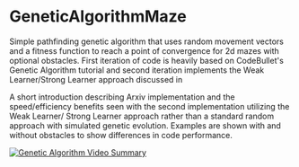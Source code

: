 # GeneticAlgorithmMaze

Simple pathfinding genetic algorithm that uses random movement vectors and a fitness function to reach a point of convergence for 2d mazes with optional obstacles. First iteration of code is heavily based on CodeBullet's Genetic Algorithm tutorial and second iteration implements the Weak Learner/Strong Learner approach discussed in 

A short introduction describing Arxiv implementation and the speed/efficiency benefits seen with the second implementation utilizing the Weak Learner/ Strong Learner approach rather than a standard random approach with simulated genetic evolution. Examples are shown with and without obstacles to show differences in code performance.

[![Genetic Algorithm Video Summary]({https://i.gyazo.com/6356765b5396133b9e0cd92612aacb3d.png})]({https://www.youtube.com/watch?v=GXGxI4XhnMIl} "Genetic Algorithm Video Summary")
